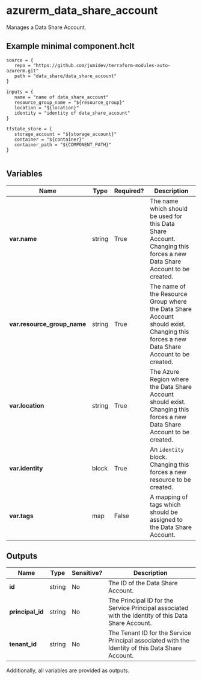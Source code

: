 # azurerm_data_share_account

Manages a Data Share Account.

## Example minimal component.hclt

```hcl
source = {
   repo = "https://github.com/jumidev/terraform-modules-auto-azurerm.git" 
   path = "data_share/data_share_account" 
}

inputs = {
   name = "name of data_share_account" 
   resource_group_name = "${resource_group}" 
   location = "${location}" 
   identity = "identity of data_share_account" 
}

tfstate_store = {
   storage_account = "${storage_account}" 
   container = "${container}" 
   container_path = "${COMPONENT_PATH}" 
}


```

## Variables

| Name | Type | Required? |  Description |
| ---- | ---- | --------- |  ----------- |
| **var.name** | string | True | The name which should be used for this Data Share Account. Changing this forces a new Data Share Account to be created. | 
| **var.resource_group_name** | string | True | The name of the Resource Group where the Data Share Account should exist. Changing this forces a new Data Share Account to be created. | 
| **var.location** | string | True | The Azure Region where the Data Share Account should exist. Changing this forces a new Data Share Account to be created. | 
| **var.identity** | block | True | An `identity` block. Changing this forces a new resource to be created. | 
| **var.tags** | map | False | A mapping of tags which should be assigned to the Data Share Account. | 



## Outputs

| Name | Type | Sensitive? | Description |
| ---- | ---- | --------- | --------- |
| **id** | string | No  | The ID of the Data Share Account. | 
| **principal_id** | string | No  | The Principal ID for the Service Principal associated with the Identity of this Data Share Account. | 
| **tenant_id** | string | No  | The Tenant ID for the Service Principal associated with the Identity of this Data Share Account. | 

Additionally, all variables are provided as outputs.
